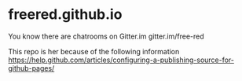 # freered.github.io

You know there are chatrooms on Gitter.im
gitter.im/free-red

This repo is her because of the following information
https://help.github.com/articles/configuring-a-publishing-source-for-github-pages/
